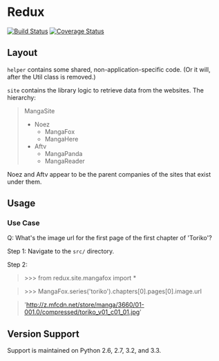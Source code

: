 # Redux

[![Build Status](https://travis-ci.org/jiaweihli/manga_downloader.png)](https://travis-ci.org/jiaweihli/manga_downloader)
[![Coverage Status](https://coveralls.io/repos/jiaweihli/manga_downloader/badge.png?branch=refactoring)](https://coveralls.io/r/jiaweihli/manga_downloader?branch=refactoring)

## Layout
`helper` contains some shared, non-application-specific code.  (Or it will, after the Util class
is removed.)

`site` contains the library logic to retrieve data from the websites.  The hierarchy:

> MangaSite
>
>   - Noez
>     - MangaFox
>     - MangaHere
>   - Aftv
>     - MangaPanda
>     - MangaReader

Noez and Aftv appear to be the parent companies of the sites that exist under them.

## Usage

### Use Case
Q: What's the image url for the first page of the first chapter of 'Toriko'?

Step 1:  Navigate to the `src/` directory.

Step 2:

> \>\>\> from redux.site.mangafox import *

> \>\>\> MangaFox.series('toriko').chapters[0].pages[0].image.url

> 'http://z.mfcdn.net/store/manga/3660/01-001.0/compressed/toriko_v01_c01_01.jpg'

## Version Support

Support is maintained on Python 2.6, 2.7, 3.2, and 3.3.
